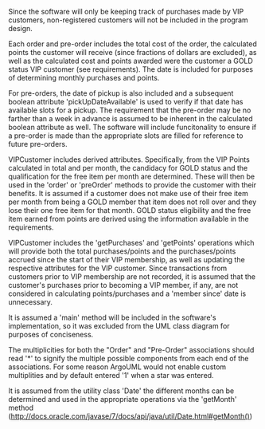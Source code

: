 Since the software will only be keeping track of purchases made by VIP customers, non-registered customers will not be 
included in the program design.

Each order and pre-order includes the total cost of the order, the calculated points the customer will receive (since fractions of dollars are excluded), as well as the calculated cost and points awarded were the customer a GOLD status VIP customer (see requirements).  The date is included for purposes of determining monthly purchases and points.

For pre-orders, the date of pickup is also included and a subsequent boolean attribute 'pickUpDateAvailable' is used to 
verify if that date has available slots for a pickup.  The requirement that the pre-order may be no farther than a week 
in advance is assumed to be inherent in the calculated boolean attribute as well.  The software will include funcitonality to ensure if a pre-order is made than the appropriate slots are filled for reference to future pre-orders.

VIPCustomer includes derived attributes.  Specifically, from the VIP Points calculated in total and per month, the candidacy for GOLD status and the qualification for the free item per month are determined.  These will then be used in the 'order' or 'preOrder' methods to provide the customer with their benefits.  It is assumed if a customer does not make use of their free item per month from being a GOLD member that item does not roll over and they lose their one free item for that month.  GOLD status eligibility and the free item earned from points are derived using the information available in the requirements.

VIPCustomer includes the 'getPurchases' and 'getPoints' operations which will provide both the total purchases/points and the purchases/points accrued since the start of their VIP membership, as well as updating the respective attributes for the VIP customer.  Since transactions from customers prior to VIP membership are not recorded, it is assumed that the customer's purchases prior to becoming a VIP member, if any, are not considered in calculating points/purchases and a 'member since' date is unnecessary.

It is assumed a 'main' method will be included in the software's implementation, so it was excluded from the UML class diagram for purposes of conciseness.

The multiplicities for both the "Order" and "Pre-Order" associations should read '*' to signify the multiple possible components from each end of the associations.  For some reason ArgoUML would not enable custom multiplities and by default entered '1' when a star was entered.

It is assumed from the utility class 'Date' the different months can be determined and used in the appropriate operations via the 'getMonth' method (http://docs.oracle.com/javase/7/docs/api/java/util/Date.html#getMonth())

